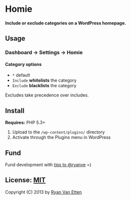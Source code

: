 # Homie

#### Include or exclude categories on a WordPress homepage.

## Usage

### Dashboard &rarr; Settings &rarr; Homie

#### Category options

- `*` default
- `Include` <b>whitelists</b> the category
- `Exclude` <b>blacklists</b> the category

Excludes take precedence over includes.

## Install

<b>Requires:</b> PHP 5.3+

1. Upload to the `/wp-content/plugins/` directory
1. Activate through the Plugins menu in WordPress

## Fund

Fund development with [tips to @ryanve](https://www.gittip.com/ryanve/) =)

## License: [MIT](http://opensource.org/licenses/MIT)

Copyright (C) 2013 by [Ryan Van Etten](https://github.com/ryanve)